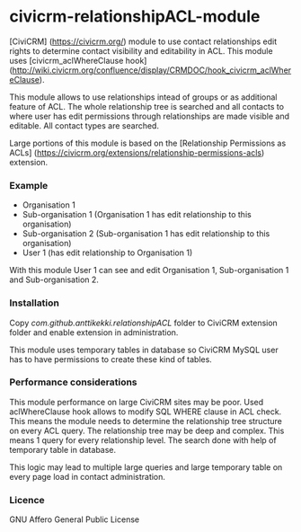 civicrm-relationshipACL-module
==============================

[CiviCRM] (https://civicrm.org/) module to use contact relationships edit rights to determine contact visibility and editability in ACL. This module uses [civicrm_aclWhereClause hook] (http://wiki.civicrm.org/confluence/display/CRMDOC/hook_civicrm_aclWhereClause).

This module allows to use relationships intead of groups or as additional feature of ACL. The whole relationship tree is searched and all contacts to where user has edit permissions through relationships are made visible and editable. All contact types are searched.

Large portions of this module is based on the [Relationship Permissions as ACLs] (https://civicrm.org/extensions/relationship-permissions-acls) extension.

### Example
* Organisation 1
* Sub-organisation 1 (Organisation 1 has edit relationship to this organisation)
* Sub-organisation 2 (Sub-organisation 1 has edit relationship to this organisation)
* User 1 (has edit relationship to Organisation 1)

With this module User 1 can see and edit Organisation 1, Sub-organisation 1 and Sub-organisation 2.

### Installation
Copy _com.github.anttikekki.relationshipACL_ folder to CiviCRM extension folder and enable extension in administration.

This module uses temporary tables in database so CiviCRM MySQL user has to have permissions to create these kind of tables.

### Performance considerations
This module performance on large CiviCRM sites may be poor. Used aclWhereClause hook allows to modify SQL WHERE clause in ACL check. This means the module needs to determine the relationship tree structure on every ACL query. The relationship tree may be deep and complex. This means 1 query for every relationship level. The search done with help of temporary table in database.

This logic may lead to multiple large queries and large temporary table on every page load in contact administration.

### Licence
GNU Affero General Public License
